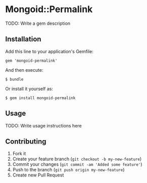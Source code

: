 # Mongoid::Permalink

TODO: Write a gem description

## Installation

Add this line to your application's Gemfile:

    gem 'mongoid-permalink'

And then execute:

    $ bundle

Or install it yourself as:

    $ gem install mongoid-permalink

## Usage

TODO: Write usage instructions here

## Contributing

1. Fork it
2. Create your feature branch (`git checkout -b my-new-feature`)
3. Commit your changes (`git commit -am 'Added some feature'`)
4. Push to the branch (`git push origin my-new-feature`)
5. Create new Pull Request
